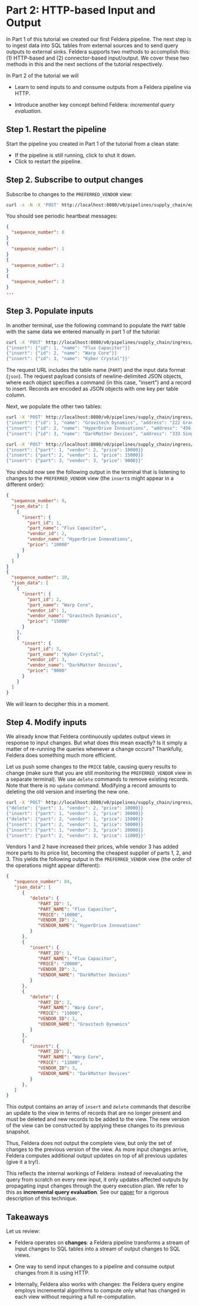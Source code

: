# Part 2: HTTP-based Input and Output

In Part 1 of this tutorial we created our first Feldera pipeline.
The next step is to ingest data into SQL tables from external sources and to
send query outputs to external sinks.  Feldera supports two methods to
accomplish this: (1) HTTP-based and (2) connector-based input/output.  We cover
these two methods in this and the next sections of the tutorial respectively.

In Part 2 of the tutorial we will

- Learn to send inputs to and consume outputs from a Feldera pipeline via HTTP.

- Introduce another key concept behind Feldera: *incremental query
  evaluation*.

## Step 1. Restart the pipeline

Start the pipeline you created in Part 1 of the tutorial from a clean state:

- If the pipeline is still running, click <icon icon="bx:stop" /> to shut it down.
- Click <icon icon="bx:play" /> to restart the pipeline.

## Step 2. Subscribe to output changes

Subscribe to changes to the `PREFERRED_VENDOR` view:

```bash
curl -s -N -X 'POST' http://localhost:8080/v0/pipelines/supply_chain/egress/PREFERRED_VENDOR?format=json | jq
```

You should see periodic heartbeat messages:

```json
{
  "sequence_number": 0
}
{
  "sequence_number": 1
}
{
  "sequence_number": 2
}
{
  "sequence_number": 3
}
...
```

## Step 3. Populate inputs

In another terminal, use the following command to populate the `PART` table
with the same data we entered manually in part 1 of the tutorial:

```bash
curl -X 'POST' http://localhost:8080/v0/pipelines/supply_chain/ingress/PART?format=json -d '
{"insert": {"id": 1, "name": "Flux Capacitor"}}
{"insert": {"id": 2, "name": "Warp Core"}}
{"insert": {"id": 3, "name": "Kyber Crystal"}}'
```

The request URL includes the table name (`PART`) and the input data format
(`json`).  The request payload consists of newline-delimited JSON objects, where
each object specifies a command (in this case, "insert") and a record to insert.
Records are encoded as JSON objects with one key per table column.

Next, we populate the other two tables:

```bash
curl -X 'POST' http://localhost:8080/v0/pipelines/supply_chain/ingress/VENDOR?format=json -d '
{"insert": {"id": 1, "name": "Gravitech Dynamics", "address": "222 Graviton Lane"}}
{"insert": {"id": 2, "name": "HyperDrive Innovations", "address": "456 Warp Way"}}
{"insert": {"id": 3, "name": "DarkMatter Devices", "address": "333 Singularity Street"}}'

curl -X 'POST' http://localhost:8080/v0/pipelines/supply_chain/ingress/PRICE?format=json -d '
{"insert": {"part": 1, "vendor": 2, "price": 10000}}
{"insert": {"part": 2, "vendor": 1, "price": 15000}}
{"insert": {"part": 3, "vendor": 3, "price": 9000}}'
```

You should now see the following output in the terminal that is
listening to changes to the `PREFERRED_VENDOR` view (the `insert`s
might appear in a different order):

```json
{
  "sequence_number": 9,
  "json_data": [
    {
      "insert": {
        "part_id": 1,
        "part_name": "Flux Capacitor",
        "vendor_id": 2,
        "vendor_name": "HyperDrive Innovations",
        "price": "10000"
      }
    }
  ]
}
{
  "sequence_number": 10,
  "json_data": [
    {
      "insert": {
        "part_id": 2,
        "part_name": "Warp Core",
        "vendor_id": 1,
        "vendor_name": "Gravitech Dynamics",
        "price": "15000"
      }
    },
    {
      "insert": {
        "part_id": 3,
        "part_name": "Kyber Crystal",
        "vendor_id": 3,
        "vendor_name": "DarkMatter Devices",
        "price": "9000"
      }
    }
  ]
}
```

We will learn to decipher this in a moment.

## Step 4. Modify inputs

We already know that Feldera continuously updates output views in response to
input changes.  But what does this mean exactly?  Is it simply a matter of
re-running the queries whenever a change occurs?  Thankfully, Feldera does
something much more efficient.

Let us push some changes to the `PRICE` table, causing query results to change
(make sure that you are still monitoring the `PREFERRED_VENDOR` view in a
separate terminal).  We use `delete` commands to remove existing records.  Note
that there is no `update` command.  Modifying a record amounts to deleting the
old version and inserting the new one.

```bash
curl -X 'POST' http://localhost:8080/v0/pipelines/supply_chain/ingress/PRICE?format=json -d '
{"delete": {"part": 1, "vendor": 2, "price": 10000}}
{"insert": {"part": 1, "vendor": 2, "price": 30000}}
{"delete": {"part": 2, "vendor": 1, "price": 15000}}
{"insert": {"part": 2, "vendor": 1, "price": 50000}}
{"insert": {"part": 1, "vendor": 3, "price": 20000}}
{"insert": {"part": 2, "vendor": 3, "price": 11000}}'
```

Vendors 1 and 2 have increased their prices, while vendor 3 has added
more parts to its price list, becoming the cheapest supplier of parts
1, 2, and 3.  This yields the following output in the
`PREFERRED_VENDOR` view (the order of the operations might appear
different):

```json
{
   "sequence_number": 84,
   "json_data": [
      {
         "delete": {
            "PART_ID": 1,
            "PART_NAME": "Flux Capacitor",
            "PRICE": "10000",
            "VENDOR_ID": 2,
            "VENDOR_NAME": "HyperDrive Innovations"
         }
      },
      {
         "insert": {
            "PART_ID": 1,
            "PART_NAME": "Flux Capacitor",
            "PRICE": "20000",
            "VENDOR_ID": 3,
            "VENDOR_NAME": "DarkMatter Devices"
         }
      },
      {
         "delete": {
            "PART_ID": 2,
            "PART_NAME": "Warp Core",
            "PRICE": "15000",
            "VENDOR_ID": 1,
            "VENDOR_NAME": "Gravitech Dynamics"
         }
      },
      {
         "insert": {
            "PART_ID": 2,
            "PART_NAME": "Warp Core",
            "PRICE": "11000",
            "VENDOR_ID": 3,
            "VENDOR_NAME": "DarkMatter Devices"
         }
      },
   ]
}
```

This output contains an array of `insert` and `delete` commands that describe an update
to the view in terms of records that are no longer present and must be deleted
and new records to be added to the view.  The new version of the view can be
constructed by applying these changes to its previous snapshot.

Thus, Feldera does not output the complete view, but only the set of changes to
the previous version of the view.  As more input changes arrive, Feldera
computes additional output updates on top of all previous updates (give it a
try!).

This reflects the internal workings of Feldera: instead of reevaluating the
query from scratch on every new input, it only updates affected outputs by
propagating input changes through the query execution plan.  We refer to this as
**incremental query evaluation**.  See our [paper](/vldb23.pdf) for a rigorous
description of this technique.

## Takeaways

Let us review:

- Feldera operates on **changes**: a Feldera pipeline transforms a stream of
  input changes to SQL tables into a stream of output changes to SQL views.

- One way to send input changes to a pipeline and consume output changes from it
  is using HTTP.

- Internally, Feldera also works with changes: the Feldera query engine employs
  incremental algorithms to compute only what has changed in each view without
  requiring a full re-computation.
